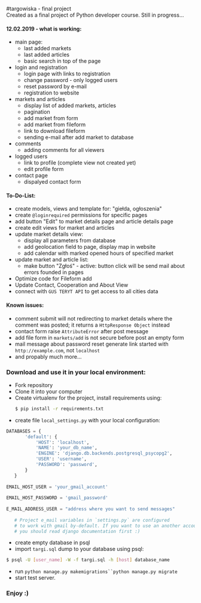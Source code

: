 #targowiska - final project <br>
Created as a final project of Python developer course. Still in progress...

#### 12.02.2019 - what is working:
- main page:
    - last added markets
    - last added articles
    - basic search in top of the page
- login and registration
    - login page with links to registration
    - change password - only logged users
    - reset password by e-mail
    - registration to website
- markets and articles
    - display list of added markets, articles
    - pagination
    - add market from form
    - add market from fileform
    - link to download fileform
    - sending e-mail after add market to database
- comments
    - adding comments for all viewers
- logged users
    - link to profile (complete view not created yet)
    - edit profile form
- contact page
    - dispalyed contact form

#### To-Do-List:
 - create models, views and template for: "giełda, ogłoszenia"
 - create `@loginrequired` permissions for specific pages
 - add button "Edit" to market details page and article details page
 - create edit views for market and articles
 - update market details view:
    - display all parameters from database
    - add geolocation field to page, display map in website
    - add calendar with marked opened hours of specified market
 - update market and article list:
    - make button "Zgłoś" - active: button click will be send mail about errors founded in pages
 - Optimize code for Fileform add
 - Update Contact, Cooperation and About View
 - connect with `GUS TERYT API` to get access to all cities data
 
#### Known issues:
- comment submit will not redirecting to market details where the comment was posted; it returns a `HttpResponse Object` instead
- contact form raise `AttributeError` after post message
- add file form in `markets/add` is not secure before post an empty form
- mail message about password reset generate link started with `http://example.com`, not `localhost`
- and propably much more...

### Download and use it in your local environment:
- Fork repository
- Clone it into your computer
- Create virtualenv for the project, install requirements using: 
    ```sh
    $ pip install -r requirements.txt
    ```
- create file `local_settings.py` with your local configuration:
 ```python
DATABASES = {
        'default': {
            'HOST': 'localhost',
            'NAME': 'your_db_name',
            'ENGINE': 'django.db.backends.postgresql_psycopg2',
            'USER': 'username',
            'PASSWORD': 'password',
        }
    }
    
EMAIL_HOST_USER = 'your_gmail_account'
    
EMAIL_HOST_PASSWORD = 'gmail_password'
    
E_MAIL_ADDRESS_USER = "address where you want to send messages"
    
    # Project e_mail variables in `settings.py` are configured 
    # to work with gmail by-default. If you want to use an another account,
    # you should read django documentation first :)
```
- create empty database in psql
- import `targi.sql` dump to your database using psql:
```sh
$ psql -U [user_name] -W -f targi.sql -h [host] database_name
```
- run `python manage.py makemigrations``python manage.py migrate`
- start test server.
### Enjoy :)
   